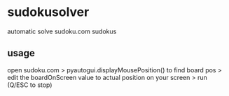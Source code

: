 # sudokusolver
automatic solve sudoku.com sudokus

## usage
open sudoku.com > pyautogui.displayMousePosition() to find board pos > edit the boardOnScreen value to actual position on your screen > run (Q/ESC to stop)
